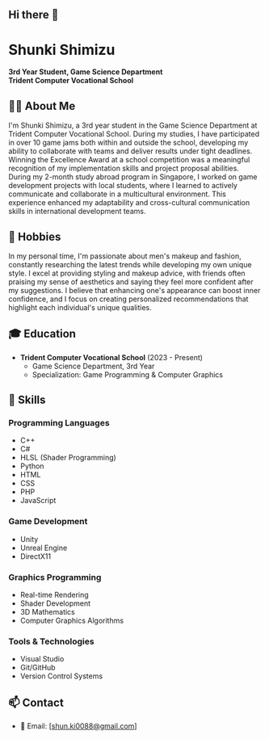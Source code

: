 ## Hi there 👋

# Shunki Shimizu

**3rd Year Student, Game Science Department**  
**Trident Computer Vocational School**

## 👨‍💻 About Me
I'm Shunki Shimizu, a 3rd year student in the Game Science Department at Trident Computer Vocational School. During my studies, I have participated in over 10 game jams both within and outside the school, developing my ability to collaborate with teams and deliver results under tight deadlines. Winning the Excellence Award at a school competition was a meaningful recognition of my implementation skills and project proposal abilities.
During my 2-month study abroad program in Singapore, I worked on game development projects with local students, where I learned to actively communicate and collaborate in a multicultural environment. This experience enhanced my adaptability and cross-cultural communication skills in international development teams.

## 🎨 Hobbies
In my personal time, I'm passionate about men's makeup and fashion, constantly researching the latest trends while developing my own unique style. I excel at providing styling and makeup advice, with friends often praising my sense of aesthetics and saying they feel more confident after my suggestions. I believe that enhancing one's appearance can boost inner confidence, and I focus on creating personalized recommendations that highlight each individual's unique qualities.

## 🎓 Education
- **Trident Computer Vocational School** (2023 - Present)
  - Game Science Department, 3rd Year
  - Specialization: Game Programming & Computer Graphics

## 💼 Skills
### Programming Languages
- C++
- C#
- HLSL (Shader Programming)
- Python
- HTML
- CSS
- PHP
- JavaScript

### Game Development
- Unity
- Unreal Engine
- DirectX11

### Graphics Programming
- Real-time Rendering
- Shader Development
- 3D Mathematics
- Computer Graphics Algorithms

### Tools & Technologies
- Visual Studio
- Git/GitHub
- Version Control Systems

## 📫 Contact
- 📧 Email: [shun.ki0088@gmail.com]
